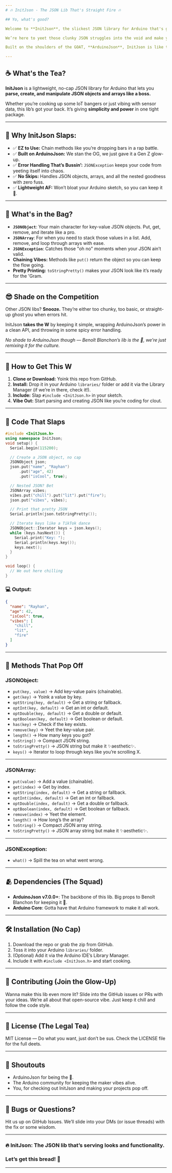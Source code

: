 ```yaml
---
# 🔥 InitJson - The JSON Lib That's Straight Fire 🔥

## Yo, what's good?

Welcome to **InitJson**, the slickest JSON library for Arduino that's got all the vibes.

We’re here to yeet those clunky JSON struggles into the void and make your Arduino projects **pop off** with clean, easy JSON handling.

Built on the shoulders of the GOAT, **ArduinoJson**, InitJson is like that extra shot of espresso in your code — smooth, powerful, and ready to flex.

---
```


## ☕ What's the Tea?

**InitJson** is a lightweight, no-cap JSON library for Arduino that lets you **parse, create, and manipulate JSON objects and arrays like a boss.**

Whether you’re cooking up some IoT bangers or just vibing with sensor data, this lib’s got your back.
It’s giving **simplicity and power** in one tight package.

---

## 🚀 Why InitJson Slaps:

* ✅ **EZ to Use:** Chain methods like you’re dropping bars in a rap battle.
* ✅ **Built on ArduinoJson:** We stan the OG, we just gave it a Gen Z glow-up.
* ✅ **Error Handling That’s Bussin’:** `JSONException` keeps your code from yeeting itself into chaos.
* ✅ **No Skips:** Handles JSON objects, arrays, and all the nested goodness with zero fuss.
* ✅ **Lightweight AF:** Won’t bloat your Arduino sketch, so you can keep it 💯.

---

## 🎒 What's in the Bag?

* **`JSONObject`**: Your main character for key-value JSON objects. Put, get, remove, and iterate like a pro.
* **`JSONArray`**: For when you need to stack those values in a list. Add, remove, and loop through arrays with ease.
* **`JSONException`**: Catches those "oh no" moments when your JSON ain’t valid.
* **Chaining Vibes:** Methods like `put()` return the object so you can keep the flow going.
* **Pretty Printing:** `toStringPretty()` makes your JSON look like it’s ready for the 'Gram.

---

## 😎 Shade on the Competition

Other JSON libs? **Snooze.**
They’re either too chunky, too basic, or straight-up ghost you when errors hit.

InitJson **takes the W** by keeping it simple, wrapping ArduinoJson’s power in a clean API, and throwing in some spicy error handling.

*No shade to ArduinoJson though — Benoît Blanchon’s lib is the 🐐, we’re just remixing it for the culture.*

---

## 🚀 How to Get This W

1. **Clone or Download:** Yoink this repo from GitHub.
2. **Install:** Drop it in your Arduino `libraries/` folder or add it via the Library Manager (if we’re in there, check it!).
3. **Include:** Slap `#include <InitJson.h>` in your sketch.
4. **Vibe Out:** Start parsing and creating JSON like you’re coding for clout.

---

## 📝 Code That Slaps

```cpp
#include <InitJson.h>
using namespace InitJson;
void setup() {
  Serial.begin(115200);

  // Create a JSON object, no cap
  JSONObject json;
  json.put("name", "Rayhan")
      .put("age", 42)
      .put("isCool", true);

  // Nested JSON? Bet
  JSONArray vibes;
  vibes.put("chill").put("lit").put("fire");
  json.put("vibes", vibes);

  // Print that pretty JSON
  Serial.println(json.toStringPretty());

  // Iterate keys like a TikTok dance
  JSONObject::Iterator keys = json.keys();
  while (keys.hasNext()) {
    Serial.print("Key: ");
    Serial.println(keys.key());
    keys.next();
  }
}

void loop() {
  // We out here chilling
}
```

### 💻 Output:

```json
{
  "name": "Rayhan",
  "age": 42,
  "isCool": true,
  "vibes": [
    "chill",
    "lit",
    "fire"
  ]
}
```

---

## 🧨 Methods That Pop Off

### JSONObject:

* `put(key, value)` → Add key-value pairs (chainable).
* `get(key)` → Yoink a value by key.
* `optString(key, default)` → Get a string or fallback.
* `optInt(key, default)` → Get an int or default.
* `optDouble(key, default)` → Get a double or default.
* `optBoolean(key, default)` → Get boolean or default.
* `has(key)` → Check if the key exists.
* `remove(key)` → Yeet the key-value pair.
* `length()` → How many keys you got?
* `toString()` → Compact JSON string.
* `toStringPretty()` → JSON string but make it ✨aesthetic✨.
* `keys()` → Iterator to loop through keys like you’re scrolling X.

---

### JSONArray:

* `put(value)` → Add a value (chainable).
* `get(index)` → Get by index.
* `optString(index, default)` → Get a string or fallback.
* `optInt(index, default)` → Get an int or fallback.
* `optDouble(index, default)` → Get a double or fallback.
* `optBoolean(index, default)` → Get boolean or fallback.
* `remove(index)` → Yeet the element.
* `length()` → How long’s the array?
* `toString()` → Compact JSON array string.
* `toStringPretty()` → JSON array string but make it ✨aesthetic✨.

---

### JSONException:

* `what()` → Spill the tea on what went wrong.

---

## 🫂 Dependencies (The Squad)

* **ArduinoJson v7.0.0+**: The backbone of this lib. Big props to Benoît Blanchon for keeping it 💯.
* **Arduino Core**: Gotta have that Arduino framework to make it all work.

---

## 🛠️ Installation (No Cap)

1. Download the repo or grab the zip from GitHub.
2. Toss it into your Arduino `libraries/` folder.
3. (Optional) Add it via the Arduino IDE’s Library Manager.
4. Include it with `#include <InitJson.h>` and start cooking.

---

## 🌟 Contributing (Join the Glow-Up)

Wanna make this lib even more lit?
Slide into the GitHub issues or PRs with your ideas.
We’re all about that open-source vibe. Just keep it chill and follow the code style.

---

## 📜 License (The Legal Tea)

MIT License — Do what you want, just don’t be sus.
Check the LICENSE file for the full deets.

---

## 📣 Shoutouts

* ArduinoJson for being the 🐐.
* The Arduino community for keeping the maker vibes alive.
* You, for checking out InitJson and making your projects pop off.

---

## 🐛 Bugs or Questions?

Hit us up on GitHub Issues.
We’ll slide into your DMs (or issue threads) with the fix or some wisdom.

---

### 🔥 InitJson: The JSON lib that’s serving looks and functionality.

### Let’s get this bread! 🍞

---
